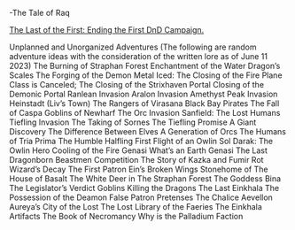 -The Tale of Raq

[The Last of the First: Ending the First DnD Campaign.](Last%20of%20the%20First.md)


Unplanned and Unorganized Adventures
(The following are random adventure ideas with the consideration of the written lore as of June 11 2023)
The Burning of Straphan Forest
Enchantment of the Water Dragon’s Scales
The Forging of the Demon Metal
Iced: The Closing of the Fire Plane
Class is Canceled; The Closing of the Strixhaven Portal
Closing of the Demonic Portal
Ranlean Invasion
Aralon Invasion
Amethyst Peak Invasion
Heinstadt (Liv’s Town)
The Rangers of Virasana
Black Bay Pirates
The Fall of Caspa
Goblins of Newharf
The Orc Invasion
Sanfield: The Lost Humans
Tiefling Invasion
The Taking of Sornes
The Tiefling Promise
A Giant Discovery
The Difference Between Elves
A Generation of Orcs
The Humans of Tria Prima
The Humble Halfling
First Flight of an Owlin
Sol Darak: The Owlin Hero
Cooling of the Fire Genasi
What’s an Earth Genasi
The Last Dragonborn
Beastmen Competition
The Story of Kazka and Fumir
Rot Wizard’s Decay
The First Patron
Ein’s Broken Wings
Stonehome of The House of Basalt
The White Deer in The Straphan Forest
The Goddess Bina
The Legislator’s Verdict
Goblins
Killing the Dragons
The Last Einkhala
The Possession of the Deamon
False Patron Pretenses
The Chalice Aevellon
Aureya’s City of the Lost
The Lost Library of the Faeries
The Einkhala Artifacts
The Book of Necromancy
Why is the Palladium Faction